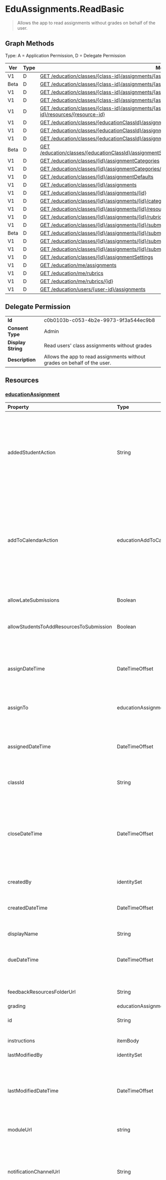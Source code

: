 # EduAssignments.ReadBasic

> Allows the app to read assignments without grades on behalf of the user.
## Graph Methods

Type: A = Application Permission, D = Delegate Permission

|Ver|Type|Method|
|-------|----|------|
|V1|D|[GET /education/classes/{class-id}/assignments/{assignment-id}/resources/{resource-id}](https://docs.microsoft.com/graph/api/educationassignmentresource-get?view=graph-rest-1.0&tabs=http)|
|Beta|D|[GET /education/classes/{class-id}/assignments/{assignment-id}/submissions](https://docs.microsoft.com/graph/api/educationassignment-list-submissions?view=graph-rest-beta&tabs=http)|
|V1|D|[GET /education/classes/{class-id}/assignments/{assignment-id}/submissions/{submission-id}](https://docs.microsoft.com/graph/api/educationsubmission-get?view=graph-rest-1.0&tabs=http)|
|V1|D|[GET /education/classes/{class-id}/assignments/{assignment-id}/submissions/{submission-id}/resources](https://docs.microsoft.com/graph/api/educationsubmission-list-resources?view=graph-rest-1.0&tabs=http)|
|V1|D|[GET /education/classes/{class-id}/assignments/{assignment-id}/submissions/{submission-id}/resources/{resource-id}](https://docs.microsoft.com/graph/api/educationsubmissionresource-get?view=graph-rest-1.0&tabs=http)|
|V1|D|[GET /education/classes/{educationClassId}/assignmentCategories/delta](https://docs.microsoft.com/graph/api/educationcategory-delta?view=graph-rest-1.0&tabs=http)|
|V1|D|[GET /education/classes/{educationClassId}/assignments/{educationAssignmentId}/categories/delta](https://docs.microsoft.com/graph/api/educationcategory-delta?view=graph-rest-1.0&tabs=http)|
|V1|D|[GET /education/classes/{educationClassId}/assignments/delta](https://docs.microsoft.com/graph/api/educationassignment-delta?view=graph-rest-1.0&tabs=http)|
|Beta|D|[GET /education/classes/{educationClassId}/assignmentSettings/gradingSchemes/{educationGradingSchemeId}](https://docs.microsoft.com/graph/api/educationgradingscheme-get?view=graph-rest-beta&tabs=http)|
|V1|D|[GET /education/classes/{id}/assignmentCategories](https://docs.microsoft.com/graph/api/educationclass-list-categories?view=graph-rest-1.0&tabs=http)|
|V1|D|[GET /education/classes/{id}/assignmentCategories/{id}](https://docs.microsoft.com/graph/api/educationcategory-get?view=graph-rest-1.0&tabs=http)|
|V1|D|[GET /education/classes/{id}/assignmentDefaults](https://docs.microsoft.com/graph/api/educationassignmentdefaults-get?view=graph-rest-1.0&tabs=http)|
|V1|D|[GET /education/classes/{id}/assignments](https://docs.microsoft.com/graph/api/educationclass-list-assignments?view=graph-rest-1.0&tabs=http)|
|V1|D|[GET /education/classes/{id}/assignments/{id}](https://docs.microsoft.com/graph/api/educationassignment-get?view=graph-rest-1.0&tabs=http)|
|V1|D|[GET /education/classes/{id}/assignments/{id}/categories](https://docs.microsoft.com/graph/api/educationassignment-list-categories?view=graph-rest-1.0&tabs=http)|
|V1|D|[GET /education/classes/{id}/assignments/{id}/resources](https://docs.microsoft.com/graph/api/educationassignment-list-resources?view=graph-rest-1.0&tabs=http)|
|V1|D|[GET /education/classes/{id}/assignments/{id}/rubric](https://docs.microsoft.com/graph/api/educationassignment-get-rubric?view=graph-rest-1.0&tabs=http)|
|V1|D|[GET /education/classes/{id}/assignments/{id}/submissions](https://docs.microsoft.com/graph/api/educationassignment-list-submissions?view=graph-rest-1.0&tabs=http)|
|Beta|D|[GET /education/classes/{id}/assignments/{id}/submissions/{id}/resources](https://docs.microsoft.com/graph/api/educationsubmission-list-resources?view=graph-rest-beta&tabs=http)|
|V1|D|[GET /education/classes/{id}/assignments/{id}/submissions/{id}/submittedResources](https://docs.microsoft.com/graph/api/educationsubmission-list-submittedresources?view=graph-rest-1.0&tabs=http)|
|V1|D|[GET /education/classes/{id}/assignments/{id}/submissions/{id}/submittedResources/{id}](https://docs.microsoft.com/graph/api/educationsubmittedsubmissionresource-get?view=graph-rest-1.0&tabs=http)|
|V1|D|[GET /education/classes/{id}/assignmentSettings](https://docs.microsoft.com/graph/api/educationassignmentsettings-get?view=graph-rest-1.0&tabs=http)|
|V1|D|[GET /education/me/assignments](https://docs.microsoft.com/graph/api/educationuser-list-assignments?view=graph-rest-1.0&tabs=http)|
|V1|D|[GET /education/me/rubrics](https://docs.microsoft.com/graph/api/educationuser-list-rubrics?view=graph-rest-1.0&tabs=http)|
|V1|D|[GET /education/me/rubrics/{id}](https://docs.microsoft.com/graph/api/educationrubric-get?view=graph-rest-1.0&tabs=http)|
|V1|D|[GET /education/users/{user-id}/assignments](https://docs.microsoft.com/graph/api/educationuser-list-assignments?view=graph-rest-1.0&tabs=http)|
## Delegate Permission
|||
|-|-|
|**Id**|c0b0103b-c053-4b2e-9973-9f3a544ec9b8|
|**Consent Type**|Admin|
|**Display String**|Read users' class assignments without grades|
|**Description**|Allows the app to read assignments without grades on behalf of the user.|
## Resources
### [educationAssignment ](https://docs.microsoft.com/graph/api/resources/educationassignment?view=graph-rest-1.0&tabs=http)
| Property	   | Type	|Description|
|:---------------|:--------|:----------|
|addedStudentAction|String| Optional field to control the **assignment** behavior for students who are added after the **assignment** is published. If not specified, defaults to `none`. Supported values are: `none`, `assignIfOpen`. For example, a teacher can use `assignIfOpen` to indicate that an assignment should be assigned to any new student who joins the class while the assignment is still open, and `none` to indicate that an assignment shouldn't be assigned to new students.|
|addToCalendarAction| educationAddToCalendarOptions|Optional field to control the **assignment** behavior  for adding **assignments** to students' and teachers' calendars when the **assignment** is published. The possible values are: `none`, `studentsAndPublisher`, `studentsAndTeamOwners`, `unknownFutureValue`, and `studentsOnly`. You must use the `Prefer: include-unknown-enum-members` request header to get the following values in this evolvable enum: `studentsOnly`. The default value is `none`.|
|allowLateSubmissions|Boolean| Identifies whether students can submit after the due date. If this property isn't specified during create, it defaults to true. |
|allowStudentsToAddResourcesToSubmission|Boolean| Identifies whether students can add their own resources to a **submission** or if they can only modify resources added by the teacher. |
|assignDateTime|DateTimeOffset|The date when the **assignment** should become active. If in the future, the **assignment** isn't shown to the student until this date. The **Timestamp** type represents date and time information using ISO 8601 format and is always in UTC time. For example, midnight UTC on Jan 1, 2014 is `2014-01-01T00:00:00Z`|
|assignTo|educationAssignmentRecipient| Which users, or whole class should receive a **submission** object once the **assignment** is published. |
|assignedDateTime|DateTimeOffset|The moment that the **assignment** was published to students and the **assignment** shows up on the students timeline. The Timestamp type represents date and time information using ISO 8601 format and is always in UTC time. For example, midnight UTC on Jan 1, 2014 is `2014-01-01T00:00:00Z`|
|classId|String| Class to which this **assignment** belongs. |
|closeDateTime|DateTimeOffset| Date when the **assignment** is closed for **submissions**. This is an optional field that can be null if the **assignment** doesn't allowLateSubmissions or when the closeDateTime is the same as the dueDateTime. But if specified, then the closeDateTime must be greater than or equal to the dueDateTime. The Timestamp type represents date and time information using ISO 8601 format and is always in UTC time. For example, midnight UTC on Jan 1, 2014 is `2014-01-01T00:00:00Z`|
|createdBy|identitySet| Who created the **assignment**. |
|createdDateTime|DateTimeOffset|Moment when the **assignment** was created. The Timestamp type represents date and time information using ISO 8601 format and is always in UTC time. For example, midnight UTC on Jan 1, 2014 is `2014-01-01T00:00:00Z`|
|displayName|String|Name of the **assignment**.|
|dueDateTime|DateTimeOffset|Date when the students **assignment** is due. The Timestamp type represents date and time information using ISO 8601 format and is always in UTC time. For example, midnight UTC on Jan 1, 2014 is `2014-01-01T00:00:00Z`|
|feedbackResourcesFolderUrl|String|Folder URL where all the feedback file resources for this **assignment** are stored.|
|grading|educationAssignmentGradeType|How the **assignment** will be graded. |
|id|String| The unique identifier for the **assignment**. Inherited from entity. Read-only.|
|instructions|itemBody| Instructions for the assignment. The instructions and the display name tell the student what to do. |
|lastModifiedBy|identitySet| Who last modified the **assignment**. |
|lastModifiedDateTime|DateTimeOffset|The date and time on which the **assignment** was modified. A student submission doesn't modify the assignment; only teachers can update assignments. The Timestamp type represents date and time information using ISO 8601 format and is always in UTC time. For example, midnight UTC on Jan 1, 2014 is `2014-01-01T00:00:00Z`|
|moduleUrl|string| The URL of the module from which to access the **assignment**.|
|notificationChannelUrl|String|Optional field to specify the URL of the channel to post the **assignment** publish notification. If not specified or null, defaults to the `General` channel. This field only applies to **assignments** where the **assignTo** value is educationAssignmentClassRecipient. Updating the **notificationChannelUrl** isn't allowed after the assignment is published.|
|resourcesFolderUrl|string| Folder URL where all the file resources for this **assignment** are stored.|
|status|educationAssignmentStatus| Status of the **assignment**.  You can't PATCH this value. Possible values are: `draft`, `scheduled`, `published`, `assigned`, `unknownFutureValue`, `inactive`. Note that you must use the `Prefer: include-unknown-enum-members` request header to get the following value(s) in this evolvable enum: `inactive`.|
|webUrl|string| The deep link URL for the given **a
### [educationAssignmentDefaults ](https://docs.microsoft.com/graph/api/resources/educationassignmentdefaults?view=graph-rest-1.0&tabs=http)
|Property|Type|Description|
|:---|:---|:---|
|addedStudentAction|educationAddedStudentAction|Class-level default behavior for handling students who are added after the assignment is published. Possible values are: `none`, `assignIfOpen`.|
|addToCalendarAction| educationAddToCalendarOptions|Optional field to control adding assignments to students' and teachers' calendars when the assignment is published. The possible values are: `none`, `studentsAndPublisher`, `studentsAndTeamOwners`, `unknownFutureValue`, and `studentsOnly`. You must use the `Prefer: include-unknown-enum-members` request header to get the following value in this evolvable enum: `studentsOnly`. The default value is `none`.|
|dueTime|TimeOfDay|Class-level default value for due time field. Default value is `23:59:00`.|
|id|String|Unique identifier for the **educationAssignmentDefaults**.|
|notificationChannelUrl|String|Default Teams channel to which notifications are sent. Default value is `null`.|
### [educationAssignmentResource ](https://docs.microsoft.com/graph/api/resources/educationassignmentresource?view=graph-rest-1.0&tabs=http)
| Property	   | Type	|Description|
|:---------------|:--------|:----------|
|distributeForStudentWork|Boolean|Indicates whether this resource should be copied to each student submission for modification and submission. Required|
|id|String| ID of this resource. Read-only.|
|resource|educationResource|Resource object that has been associated with this assignment.|
### [educationAssignmentSettings ](https://docs.microsoft.com/graph/api/resources/educationassignmentsettings?view=graph-rest-1.0&tabs=http)
|Property|Type|Description|
|:---|:---|:---|
|id|String|Unique identifier for the educationAssignmentSettings.|
|submissionAnimationDisabled|Boolean|Indicates whether to show the turn-in celebration animation. If `true`, indicates to skip the animation. The default value is `false`.|
### [educationCategory ](https://docs.microsoft.com/graph/api/resources/educationcategory?view=graph-rest-1.0&tabs=http)
| Property	   | Type	|Description|
|:---------------|:--------|:----------|
|displayName|String|Unique identifier for the category.|
|id|String|Unique identifier for the category.|
### [educationClass ](https://docs.microsoft.com/graph/api/resources/educationclass?view=graph-rest-1.0&tabs=http)
| Property             | Type                                           | Description                                                        |
| :------------------- | :--------------------------------------------- | :----------------------------------------------------------------- |
| classCode            | String                                         | Class code used by the school to identify the class.               |
| createdBy            | identitySet     | Entity who created the class                                       |
| description          | String                                         | Description of the class.                                          |
| displayName          | String                                         | Name of the class.                                                 |
| externalId           | String                                         | ID of the class from the syncing system.                           |
| externalSource       | educationExternalSource                        | How this class was created. Possible values are: `sis`, `manual`.  |
| externalSourceDetail | String                                         | The name of the external source this resource was generated from. |
| externalName         | String                                         | Name of the class in the syncing system.                           |
| grade                | String                                         | Grade level of the class.                                          |
| id                   | String                                         | Object identifier. Inherited from entity. |
| mailNickname         | String                                         | Mail name for sending email to all members, if this is enabled.    |
| term                 | educationTerm | Term for this class.                                               |
### [educationGradingScheme ](https://docs.microsoft.com/graph/api/resources/educationgradingscheme?view=graph-rest-1.0&tabs=http)
|Property|Type|Description|
|:---|:---|:---|
|displayName|String|The name of the grading scheme. |
|grades|educationGradingSchemeGrade collection|The grades that make up the scheme.|
|hidePointsDuringGrading|Boolean|The display setting for the UI. Indicates whether teachers can grade with points in addition to letter grades.|
|id|String|The ID of the grading scheme. Inherited from entity.|
### [educationOutcome ](https://docs.microsoft.com/graph/api/resources/educationoutcome?view=graph-rest-1.0&tabs=http)
| Property	   | Type	|Description|
|:---------------|:--------|:----------|
|id|String|Unique identifier for the **educationOutcome** object. Inherited from entity. Read-only.|
|lastModifiedBy|identitySet|The individual who updated the resource.|
|lastModifiedDateTime|DateTimeOffset|The moment in time when the resource was last modified. The Timestamp type represents date and time information using ISO 8601 format and is always in UTC time. For example, midnight UTC on Jan 1, 2021 is `2021-01-01T00:00:00Z`.|
### [educationResource ](https://docs.microsoft.com/graph/api/resources/educationresource?view=graph-rest-1.0&tabs=http)
| Property	   | Type	|Description|
|:---------------|:--------|:----------|
|createdBy|identitySet|The individual who created the resource.|
|createdDateTime|DateTimeOffset|Moment in time when the resource was created. The Timestamp type represents date and time information using ISO 8601 format and is always in UTC time. For example, midnight UTC on Jan 1, 2014 is `2014-01-01T00:00:00Z`|
|displayName|String|Display name of resource.|
|lastModifiedBy|identitySet|The last user to modify the resource.|
|lastModifiedDateTime|DateTimeOffset|Moment in time when the resource was last modified.  The Timestamp type represents date and time information using ISO 8601 format and is always in UTC time. For example, midnight UTC on Jan 1, 2014 is `2014-01-01T00:00:00Z`.|
### [educationRubric ](https://docs.microsoft.com/graph/api/resources/educationrubric?view=graph-rest-1.0&tabs=http)
| Property     | Type        | Description |
|:-------------|:------------|:------------|
|createdBy|identitySet|The user who created this resource.|
|createdDateTime|DateTimeOffset|The timestamp type represents date and time information using ISO 8601 format and is always in UTC. For example, midnight UTC on Jan 1, 2014 is `2014-01-01T00:00:00Z`. |
|description|itemBody|The description of this rubric.|
|displayName|String|The name of this rubric.|
|grading|educationAssignmentGradeType|The grading type of this rubric. You can use `null` for a no-points rubric or educationAssignmentPointsGradeType for a points rubric.|
|id|String|Unique identifier for the rubric.|
|lastModifiedBy|identitySet|The last user to modify the resource.|
|lastModifiedDateTime|DateTimeOffset|Moment in time when the resource was last modified. The timestamp type represents date and time information using ISO 8601 format and is always in UTC. For example, midnight UTC on Jan 1, 2014 is `2014-01-01T00:00:00Z`. |
|levels|rubricLevel collection|The collection of levels making up this rubric.|
|qualities|rubricQuality collection|The collection of qualities making up this rubric.|
### [educationSubmission ](https://docs.microsoft.com/graph/api/resources/educationsubmission?view=graph-rest-1.0&tabs=http)
| Property	   | Type	|Description|
|:---------------|:--------|:----------|
|id|String|Unique identifier for the submission.|
|excusedBy|identitySet| The user that marked the submission as excused.|
|excusedDateTime|DateTimeOffset|The time that the submission was excused. The timestamp type represents date and time information using ISO 8601 format and is always in UTC. For example, midnight UTC on Jan 1, 2014 is `2014-01-01T00:00:00Z`.|
|reassignedBy|identitySet|User who moved the status of this submission to reassigned.|
|reassignedDateTime|DateTimeOffset|Moment in time when the submission was reassigned. The timestamp type represents date and time information using ISO 8601 format and is always in UTC. For example, midnight UTC on Jan 1, 2014 is `2014-01-01T00:00:00Z`.|
|recipient|educationSubmissionRecipient|Who this submission is assigned to.|
|resourcesFolderUrl|String|Folder where all file resources for this submission need to be stored.|
|returnedBy|identitySet|User who moved the status of this submission to returned.|
|returnedDateTime|DateTimeOffset|Moment in time when the submission was returned. The timestamp type represents date and time information using ISO 8601 format and is always in UTC. For example, midnight UTC on Jan 1, 2014 is `2014-01-01T00:00:00Z`.|
|status|educationSubmissionStatus| Read-only. Possible values are: `excused`, `reassigned`, `returned`, `submitted` and `working`. You must use the `Prefer: include-unknown-enum-members` request header to get the following values in this evolvable enum: `excused` and `reassigned`.|
|submittedBy|identitySet|User who moved the resource into the submitted state.|
|submittedDateTime|DateTimeOffset|Moment in time when the submission was moved into the submitted state. The timestamp type represents date and time information using ISO 8601 format and is always in UTC. For example, midnight UTC on Jan 1, 2014 is `2014-01-01T00:00:00Z`.|
|unsubmittedBy|identitySet|User who moved the resource from submitted into the working state.|
|unsubmittedDateTime|DateTimeOffset|Moment in time when the submission was moved from submitted into the working state. The timestamp type represents date and time information using ISO 8601 format and is always in UTC. For example, midnight UTC on Jan 1, 2014 is `2014-01-01T00:00:00Z`.|
|webUrl|String| The deep link URL for the given submission.|
### [educationSubmissionResource ](https://docs.microsoft.com/graph/api/resources/educationsubmissionresource?view=graph-rest-1.0&tabs=http)
| Property	   | Type	|Description|
|:---------------|:--------|:----------|
|assignmentResourceUrl|String|Pointer to the assignment from which the resource was copied, and if null, the student uploaded the resource.|
|id|String| Read-only.|
|resource|educationResource|Resource object.|
### [educationUser ](https://docs.microsoft.com/graph/api/resources/educationuser?view=graph-rest-1.0&tabs=http)
| Property             | Type                                                               | Description                                                                                                                                                                                                                                                                                                                                                                                                                                                                                                                              |
| :------------------- | :----------------------------------------------------------------- | :--------------------------------------------------------------------------------------------------------------------------------------------------------------------------------------------------------------------------------------------------------------------------------------------------------------------------------------------------------------------------------------------------------------------------------------------------------------------------------------------------------------------------------------- |
| accountEnabled       | Boolean                                                            | `True` if the account is enabled; otherwise, `false`. This property is required when a user is created. Supports `$filter`.                                                                                                                                                                                                                                                                                                                                                                                                                |
| assignedLicenses     | assignedLicense collection      | The licenses that are assigned to the user. Not nullable.                                                                                                                                                                                                                                                                                                                                                                                                                                                                                |
| assignedPlans        | assignedPlan collection            | The plans that are assigned to the user. Read-only. Not nullable.                                                                                                                                                                                                                                                                                                                                                                                                                                                                        |
| businessPhones       | String collection                                                  | The telephone numbers for the user. **Note:** Although this is a string collection, only one number can be set for this property.                                                                                                                                                                                                                                                                                                                                                                                                        |
| createdBy            | identitySet                         | The entity who created the user.                                                                                                                                                                                                                                                                                                                                                                                                                                                                                                             |
| department           | String                                                             | The name for the department in which the user works. Supports `$filter`.                                                                                                                                                                                                                                                                                                                                                                                                                                                                 |
| displayName          | String                                                             | The name displayed in the address book for the user. This is usually the combination of the user's first name, middle initial, and last name. This property is required when a user is created and it cannot be cleared during updates. Supports `$filter` and `$orderby`.                                                                                                                                                                                                                                                               |
| externalSource       | educationExternalSource                                            | Where this user was created from. Possible values are: `sis`, `manual`.                                                                                                                                                                                                                                                                                                                                                                                                                                                                  |
| externalSourceDetail | String                                                             | The name of the external source this resource was generated from.                                                                                                                                                                                                                                                                                                                                                                                                                                                                       |
| givenName            | String                                                             | The given name (first name) of the user. Supports `$filter`.                                                                                                                                                                                                                                                                                                                                                                                                                                                                             |
| id                   | String                                                             | Object identifier. Inherited from entity.                                                                                                                                                                                                                                                                                                                                                                                                                                                                       |
| mail                 | String                                                             | The SMTP address for the user, for example, `jeff@contoso.com`. Read-Only. Supports `$filter`.                                                                                                                                                                                                                                                                                                                                                                                                                                 |
| mailingAddress       | physicalAddress                 | The mail address of the user.                                                                                                                                                                                                                                                                                                                                                                                                                                                                                                                    |
| mailNickname         | String                                                             | The mail alias for the user. This property must be specified when a user is created. Supports `$filter`.                                                                                                                                                                                                                                                                                                                                                                                                                                 |
| middleName           | String                                                             | The middle name of the user.                                                                                                                                                                                                                                                                                                                                                                                                                                                                                                                 |
| mobilePhone          | String                                                             | The primary cellular telephone number for the user.                                                                                                                                                                                                                                                                                                                                                                                                                                                                                      |
| officeLocation       | String                                                             | The office location for the user.                                                                                                                                            |
| onPremisesInfo       | educationOnPremisesInfo | Additional information used to associate the Microsoft Entra user with its Active Directory counterpart.                                                                                                                                                                                                                                                                                                                                                                                                                          |
| passwordPolicies     | String                                                             | Specifies password policies for the user. This value is an enumeration with one possible value being `DisableStrongPassword`, which allows weaker passwords than the default policy to be specified. `DisablePasswordExpiration` can also be specified. The two can be specified together; for example: `DisablePasswordExpiration, DisableStrongPassword`.                                                                                                                                                                              |
| passwordProfile      | passwordProfile                 | Specifies the password profile for the user. The profile contains the user's password. This property is required when a user is created. The password in the profile must satisfy minimum requirements as specified by the **passwordPolicies** property. By default, a strong password is required.                                                                                                                                                                                                                                     |
| preferredLanguage    | String                                                             | The preferred language for the user that should follow the ISO 639-1 code, for example, `en-US`.                                                                                                                                                                                                                                                                                                                                                                                                                                                 |
| primaryRole          | educationUserRole                                                  | Default role for a user. The user's role might be different in an individual class. Possible values are: `student`, `teacher`, `none`, `unknownFutureValue`.                                                                                                                                                                                                                                                                                                                                                                             |
| provisionedPlans     | provisionedPlan collection      | The plans that are provisioned for the user. Read-only. Not nullable.                                                                                                                                                                                                                                                                                                                                                                                                                                                                    |
| refreshTokensValidFromDateTime | DateTimeOffset                                           | Any refresh tokens or sessions tokens (session cookies) issued before this time are invalid, and applications get an error when using an invalid refresh or sessions token to acquire a delegated access token (to access APIs such as Microsoft Graph).  If this happens, the application needs to acquire a new refresh token by requesting the authorized endpoint. <br><br>Returned only on `$select`. Read-only.  |
| relatedContacts      | [relatedContact] collection                                        | Related records associated with the user. Read-only.                                                                                                                                                                                                                                                                                                                                                                                                                                                                                          |
| residenceAddress     | physicalAddress                 | The address where the user lives.                                                                                                                                                                                                                                                                                                                                                                                                                                                                                                                |
| showInAddressList    | Boolean                                                            | `True` if the Outlook Global Address List should contain this user; otherwise, `false`. If not set, this will be treated as `true`. For users invited through the invitation manager, this property will be set to `false`.                                                                                                                                                                                                                                                                                                               |
| student              | educationStudent               | If the primary role is student, this block will contain student specific data.                                                                                                                                                                                                                                                                                                                                                                                                                                                           |
| surname              | String                                                             | The user's surname (family name or last name). Supports `$filter`.                                                                                                                                                                                                                                                                                                                                                                                                                                                                       |
| teacher              | educationTeacher               | If the primary role is teacher, this block will contain teacher specific data.                                                                                                                                                                                                                                                                                                                                                                                                                                                           |
| usageLocation        | String                                                             | A two-letter country code (ISO standard 3166). Required for users who will be assigned licenses due to a legal requirement to check for availability of services in countries or regions. Examples include: `US`, `JP`, and `GB`. Not nullable. Supports `$filter`.                                                                                                                                                                                                                                                                      |
| userPrincipalName    | String                                                             | The user principal name (UPN) of the user. The UPN is an internet-style login name for the user based on the internet standard RFC 822. By convention, this should map to the user's email name. The general format is `alias@domain`, where domain must be present in the tenant's collection of verified domains. This property is required when a user is created. The verified domains for the tenant can be accessed from the **verifiedDomains** property of the organization. Supports `$filter` and `$orderby`. |
| userType             | String                                                             | A string value that can be used to classify user types in your directory, such as `Member` and `Guest`. Supports `$filter`.                                                                                                                                                                                                                                                                                                                                                                                                              |
